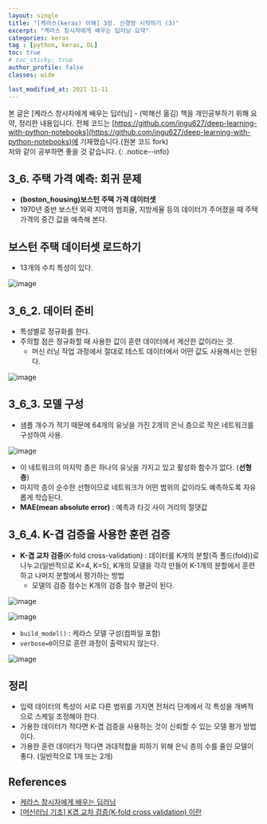```yaml
---
layout: single
title: "[케라스(keras) 이해] 3장. 신경망 시작하기 (3)"
excerpt: "케라스 창시자에게 배우는 딥러닝 요약"
categories: keras
tag : [python, keras, DL]
toc: true
# toc_sticky: true
author_profile: false
classes: wide

last_modified_at: 2021-11-11
---
```


본 글은 [케라스 창시자에게 배우는 딥러닝] - (박해선 옮김) 책을 개인공부하기 위해 요약, 정리한 내용입니다. 전체 코드는 [https://github.com/ingu627/deep-learning-with-python-notebooks](https://github.com/ingu627/deep-learning-with-python-notebooks)에 기재했습니다.(원본 코드 fork) <br>저와 같이 공부하면 좋을 것 같습니다.
{: .notice--info}

## 3_6. 주택 가격 예측: 회귀 문제

- **(boston_housing)보스턴 주택 가격 데이터셋**
- 1970년 중반 보스턴 외곽 지역의 범죄율, 지방세율 등의 데이터가 주어졌을 때 주택 가격의 중간 값을 예측해 본다.

## 보스턴 주택 데이터셋 로드하기 

- 13개의 수치 특성이 있다.

![image](https://user-images.githubusercontent.com/78655692/140812629-2c0c53e3-063d-4a7c-a5bf-657145b6e29c.png)

## 3_6_2. 데이터 준비

- 특성별로 정규화를 한다.
- 주의할 점은 정규화할 때 사용한 값이 훈련 데이터에서 계산한 값이라는 것.
  - 머신 러닝 작업 과정에서 절대로 테스트 데이터에서 어떤 값도 사용해서는 안된다.

![image](https://user-images.githubusercontent.com/78655692/140813397-2a33296a-6cb4-44a3-a1a8-5751a11292ee.png)

## 3_6_3. 모델 구성 

- 샘플 개수가 적기 때문에 64개의 유닛을 가진 2개의 은닉 층으로 작은 네트워크를 구성하여 사용.

![image](https://user-images.githubusercontent.com/78655692/140814316-b046b3cf-8cfe-49d1-b1f6-bb922f3cc1a4.png)

- 이 네트워크의 마지막 층은 하나의 유닛을 가지고 있고 활성화 함수가 없다. (**선형 층**)
- 마지막 층이 순수한 선형이므로 네트워크가 어떤 범위의 값이라도 예측하도록 자유롭게 학습된다. 
- **MAE(mean absolute error)** : 예측과 타깃 사이 거리의 절댓값

## 3_6_4. K-겹 검증을 사용한 훈련 검증

- **K-겹 교차 검증**(K-fold cross-validation) : 데이터를 K개의 분할(즉 폴드(fold))로 나누고(일반적으로 K=4, K=5), K개의 모델을 각각 만들어 K-1개의 분할에서 훈련하고 나머지 분할에서 평가하는 방법
  - 모델의 검증 점수는 K개의 검증 점수 평균이 된다.

![image](https://user-images.githubusercontent.com/78655692/140815069-1a9c61c4-4d17-4b46-96e2-34e3ff0fd70a.png)

![image](https://user-images.githubusercontent.com/78655692/140816796-d37fbcb3-0e03-4d35-9627-8adf070a9821.png)

- `build_model()` : 케라스 모델 구성(컴파일 포함)
- `verbose=0`이므로 훈련 과정이 출력되지 않는다.

![image](https://user-images.githubusercontent.com/78655692/140817055-fee7de39-e600-4dd1-a4b9-b131e050ffc9.png)



## 정리 

- 입력 데이터의 특성이 서로 다른 범위를 가지면 전처리 단계에서 각 특성을 개벼적으로 스케일 조정해야 한다.
- 가용한 데이터가 적다면 K-겹 검증을 사용하는 것이 신뢰할 수 있는 모델 평가 방법이다.
- 가용한 훈련 데이터가 적다면 과대적합을 피하기 위해 은닉 층의 수를 줄인 모델이 좋다. (일반적으로 1개 또는 2개)


## References

- [케라스 창시자에게 배우는 딥러닝](https://www.aladin.co.kr/shop/wproduct.aspx?ItemId=173992478)  
- [[머신러닝 기초] K겹 교차 검증(K-fold cross validation) 이란](https://bbdata.tistory.com/10)